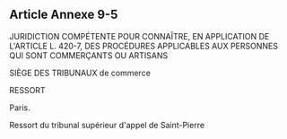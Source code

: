 Article Annexe 9-5
----
JURIDICTION COMPÉTENTE POUR CONNAÎTRE, EN APPLICATION DE L'ARTICLE L. 420-7, DES
PROCÉDURES APPLICABLES AUX PERSONNES QUI SONT COMMERÇANTS OU ARTISANS

SIÈGE DES TRIBUNAUX de commerce


RESSORT

Paris.

Ressort du tribunal supérieur d'appel de Saint-Pierre

